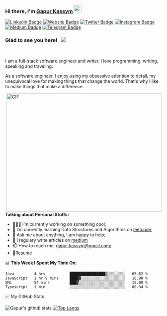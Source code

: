 ### Hi there, I'm <a href="https://gkassym.netlify.app" target="_blank">Gapur Kassym</a> <img src="https://media.giphy.com/media/hvRJCLFzcasrR4ia7z/giphy.gif" width="25px">

[![Linkedin Badge](https://img.shields.io/badge/-LinkedIn-0e76a8?style=flat-square&logo=Linkedin&logoColor=white)](https://linkedin.com/in/gapur-kassym)
[![Website Badge](https://img.shields.io/badge/Website-3b5998?style=flat-square&logo=google-chrome&logoColor=white)](https://gkassym.netlify.app)
[![Twitter Badge](https://img.shields.io/badge/-Twitter-00acee?style=flat-square&logo=Twitter&logoColor=white)](https://twitter.com/GKassym)
[![Instagram Badge](https://img.shields.io/badge/-Instagram-e4405f?style=flat-square&logo=Instagram&logoColor=white)](https://instagram.com/gkassym/)
[![Medium Badge](https://img.shields.io/badge/medium-%2312100E.svg?&style=for-square&logo=medium&logoColor=white)](https://medium.com/@gapur.kassym)
[![Telegram Badge](https://img.shields.io/badge/-Telegram-0088cc?style=flat-square&logo=Telegram&logoColor=white)](https://t.me/GKassym)

### Glad to see you here! &nbsp; ![](https://visitor-badge.glitch.me/badge?page_id=Gapur.Gapur)

<br />

I am a full-stack software engineer and writer. I love programming, writing, speaking and traveling.

As a software engineer, I enjoy using my obsessive attention to detail, my unequivocal love for making things that change the world. That's why I like to make things that make a difference.

<img align="right" alt="GIF" src="https://github.com/Gapur/Gapur/blob/master/coding.gif?raw=true" width="500" height="380" />
  
**Talking about Personal Stuffs:**

- 👨🏽‍💻 I’m currently working on something cool;
- 🌱 I’m currently learning Data Structures and Algorithms on [leetcode](https://leetcode.com/GKassym);
- 💬 Ask me about anything, I am happy to help;
- 📝 I regulary write articles on [medium](https://medium.com/@gapur.kassym)
- 📫 How to reach me: gapur.kassym@gmail.com;
- 📝[Resume](https://gkassym.netlify.app/Resume.pdf)

📊 **This Week I Spent My Time On:**
<!--START_SECTION:waka-->
```text
Java         4 hrs           ████████████████▒░░░░░░░░   65.62 % 
JavaScript   1 hr 9 mins     ████▓░░░░░░░░░░░░░░░░░░░░   18.98 % 
XML          54 mins         ███▓░░░░░░░░░░░░░░░░░░░░░   15.00 % 
Typescript   1 min           ░░░░░░░░░░░░░░░░░░░░░░░░░   00.34 % 
```
<!--END_SECTION:waka-->

📈 My GitHub Stats

![Gapur's github stats](https://github-readme-stats.vercel.app/api?username=Gapur&show_icons=true&theme=gotham)
[![Top Langs](https://github-readme-stats.vercel.app/api/top-langs/?username=Gapur&layout=compact&theme=gotham)](https://github.com/anuraghazra/github-readme-stats)




